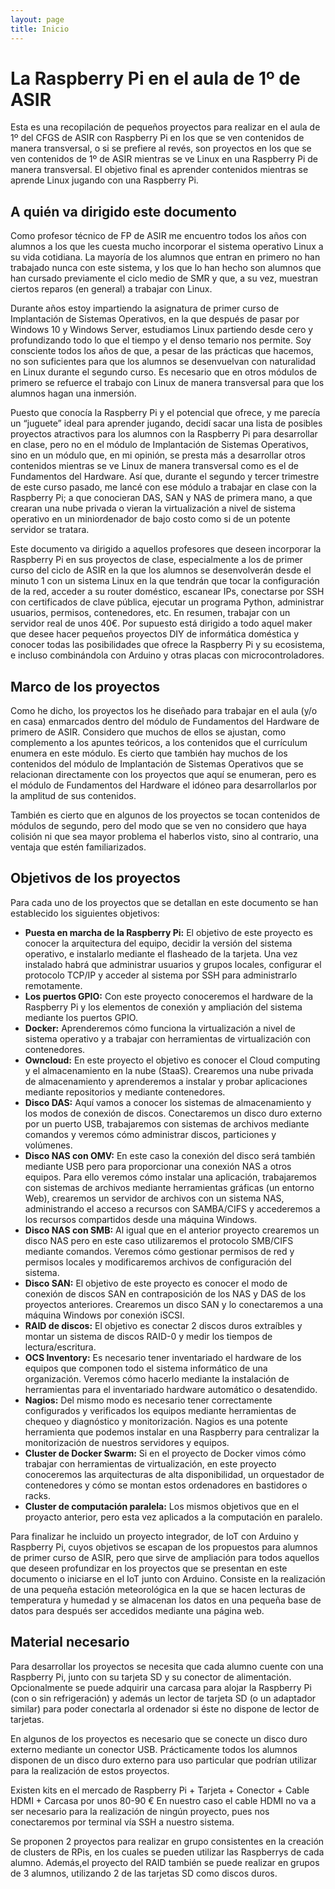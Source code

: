 ```yaml
---
layout: page
title: Inicio
---
```

# La Raspberry Pi en el aula de 1º de ASIR
Esta es una recopilación de pequeños proyectos para realizar en el aula de 1º del CFGS de ASIR con Raspberry Pi en los que se ven contenidos de manera transversal, o si se prefiere al revés, son proyectos en los que se ven contenidos de 1º de ASIR mientras se ve Linux en una Raspberry Pi de manera transversal. El objetivo final es aprender contenidos mientras se aprende Linux jugando con una Raspberry Pi.

## A quién va dirigido este documento
Como profesor técnico de FP de ASIR me encuentro todos los años con alumnos a los que les cuesta mucho incorporar el sistema operativo Linux a su vida cotidiana. La mayoría de los alumnos que entran en primero no han trabajado nunca con este sistema, y los que lo han hecho son alumnos que han cursado previamente el ciclo medio de SMR y que, a su vez, muestran ciertos reparos (en general) a trabajar con Linux.

Durante años estoy impartiendo la asignatura de primer curso de Implantación de Sistemas Operativos, en la que después de pasar por Windows 10 y Windows Server, estudiamos Linux partiendo desde cero y profundizando todo lo que el tiempo y el denso temario nos permite. Soy consciente todos los años de que, a pesar de las prácticas que hacemos, no son suficientes para que los alumnos se desenvuelvan con naturalidad en Linux durante el segundo curso. Es necesario que en otros módulos de primero se refuerce el trabajo con Linux de manera transversal para que los alumnos hagan una inmersión.

Puesto que conocía la Raspberry Pi y el potencial que ofrece, y me parecía un “juguete” ideal para aprender jugando, decidí sacar una lista de posibles proyectos atractivos para los alumnos con la Raspberry Pi para desarrollar en clase, pero no en el módulo de Implantación de Sistemas Operativos, sino en un módulo que, en mi opinión, se presta más a desarrollar otros contenidos mientras se ve Linux de manera transversal como es el de Fundamentos del Hardware. Así que, durante el segundo y tercer trimestre de este curso pasado, me lancé con ese módulo a trabajar en clase con la Raspberry Pi; a que conocieran DAS, SAN y NAS de primera mano, a que crearan una nube privada o vieran la virtualización a nivel de sistema operativo en un miniordenador de bajo costo como si de un potente servidor se tratara.

Este documento va dirigido a aquellos profesores que deseen incorporar la Raspberry Pi en sus proyectos de clase, especialmente a los de primer curso del ciclo de ASIR en la que los alumnos se desenvolverán desde el minuto 1 con un sistema Linux en la que tendrán que tocar la configuración de la red, acceder a su router doméstico, escanear IPs, conectarse por SSH con certificados de clave pública, ejecutar un programa Python, administrar usuarios, permisos, contenedores, etc. En resumen, trabajar con un servidor real de unos 40€.
Por supuesto está dirigido a todo aquel maker que desee hacer pequeños proyectos DIY de informática doméstica y conocer todas las posibilidades que ofrece la Raspberry Pi y su ecosistema, e incluso combinándola con Arduino y otras placas con microcontroladores.

## Marco de los proyectos
Como he dicho, los proyectos los he diseñado para trabajar en el aula (y/o en casa) enmarcados dentro del módulo de Fundamentos del Hardware de primero de ASIR. Considero que muchos de ellos se ajustan, como complemento a los apuntes teóricos, a los contenidos que el currículum enumera en este módulo. Es cierto que también hay muchos de los contenidos del módulo de Implantación de Sistemas Operativos que se relacionan directamente con los proyectos que aquí se enumeran, pero es el módulo de Fundamentos del Hardware el idóneo para desarrollarlos por la amplitud de sus contenidos.

También es cierto que en algunos de los proyectos se tocan contenidos de módulos de segundo, pero del modo que se ven no considero que haya colisión ni que sea mayor problema el haberlos visto, sino al contrario, una ventaja que estén familiarizados.

## Objetivos de los proyectos
Para cada uno de los proyectos que se detallan en este documento se han establecido los siguientes objetivos:
- **Puesta en marcha de la Raspberry Pi:** El objetivo de este proyecto es conocer la arquitectura del equipo, decidir la versión del sistema operativo, e instalarlo mediante el flasheado de la tarjeta. Una vez instalado habrá que administrar usuarios y grupos locales, configurar el protocolo TCP/IP y acceder al sistema por SSH para administrarlo remotamente.
- **Los puertos GPIO:** Con este proyecto conoceremos el hardware de la Raspberry Pi y los elementos de conexión y ampliación del sistema mediante los puertos GPIO.
- **Docker:** Aprenderemos cómo funciona la virtualización a nivel de sistema operativo y a trabajar con herramientas de virtualización con contenedores.
- **Owncloud:** En este proyecto el objetivo es conocer el Cloud computing y el almacenamiento en la nube (StaaS). Crearemos una nube privada de almacenamiento y aprenderemos a instalar y probar aplicaciones mediante repositorios y mediante contenedores.
- **Disco DAS:** Aquí vamos a conocer los sistemas de almacenamiento y los modos de conexión de discos. Conectaremos un disco duro externo por un puerto USB, trabajaremos con sistemas de archivos mediante comandos y veremos cómo administrar discos, particiones y volúmenes. 
- **Disco NAS con OMV:** En este caso la conexión del disco será también mediante USB pero para proporcionar una conexión NAS a otros equipos. Para ello veremos cómo instalar una aplicación, trabajaremos con sistemas de archivos mediante herramientas gráficas (un entorno Web), crearemos un servidor de archivos con un sistema NAS, administrando el acceso a recursos con SAMBA/CIFS y accederemos a los recursos compartidos desde una máquina Windows.
- **Disco NAS con SMB:** Al igual que en el anterior proyecto crearemos un disco NAS pero en este caso utilizaremos el protocolo SMB/CIFS mediante comandos. Veremos cómo gestionar permisos de red y permisos locales y modificaremos archivos de configuración del sistema. 
- **Disco SAN:** El objetivo de este proyecto es conocer el modo de conexión de discos SAN en contraposición de los NAS y DAS de los proyectos anteriores. Crearemos un disco SAN y lo conectaremos a una máquina Windows por conexión iSCSI. 
- **RAID de discos:** El objetivo es conectar 2 discos duros extraíbles y montar un sistema de discos RAID-0 y medir los tiempos de lectura/escritura.
- **OCS Inventory:** Es necesario tener inventariado el hardware de los equipos que componen todo el sistema informático de una organización. Veremos cómo hacerlo mediante la instalación de  herramientas para el inventariado hardware automático o desatendido.
- **Nagios:** Del mismo modo es necesario tener correctamente configurados y verificados los equipos mediante herramientas de chequeo y diagnóstico y monitorización. Nagios es una potente herramienta que podemos instalar en una Raspberry para centralizar la monitorización de nuestros servidores y equipos.
- **Cluster de Docker Swarm:** Si en el proyecto de Docker vimos cómo trabajar con herramientas de virtualización, en este proyecto conoceremos las arquitecturas de alta disponibilidad, un orquestador de contenedores y cómo se montan estos ordenadores en bastidores o racks.
- **Cluster de computación paralela:** Los mismos objetivos que en el proyacto anterior, pero esta vez aplicados a la computación en paralelo.

Para finalizar he incluido un proyecto integrador, de IoT con Arduino y Raspberry Pi, cuyos objetivos se escapan de los propuestos para alumnos de primer curso de ASIR, pero que sirve de ampliación para todos aquellos que deseen profundizar en los proyectos que se presentan en este documento o iniciarse en el IoT junto con Arduino. Consiste en la realización de una pequeña estación meteorológica en la que se hacen lecturas de temperatura y humedad y se almacenan los datos en una pequeña base de datos para después ser accedidos mediante una página web.

## Material necesario
Para desarrollar los proyectos se necesita que cada alumno cuente con una Raspberry Pi, junto con su tarjeta SD y su conector de alimentación. Opcionalmente se puede adquirir una carcasa para alojar la Raspberry Pi (con o sin refrigeración) y además un lector de tarjeta SD (o un adaptador similar) para poder conectarla al ordenador si éste no dispone de lector de tarjetas.

En algunos de los proyectos es necesario que se conecte un disco duro externo mediante un conector USB. Prácticamente todos los alumnos disponen de un disco duro externo para uso particular que podrían utilizar para la realización de estos proyectos.

Existen kits en el mercado de Raspberry Pi + Tarjeta + Conector + Cable HDMI + Carcasa por unos 80-90 € En nuestro caso el cable HDMI no va a ser necesario para la realización de ningún proyecto, pues nos conectaremos por terminal vía SSH a nuestro sistema.

Se proponen 2 proyectos para realizar en grupo consistentes en la creación de clusters de RPis, en los cuales se pueden utilizar las Raspberrys de cada alumno. Además,el proyecto del RAID también se puede realizar en grupos de 3 alumnos, utilizando 2 de las tarjetas SD como discos duros.

